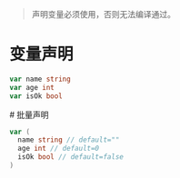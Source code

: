 > 声明变量必须使用，否则无法编译通过。

# 变量声明

```go
var name string
var age int
var isOk bool
```



# 批量声明

```go
var (
  name string // default=""
  age int // default=0
  isOk bool // default=false
)
```













